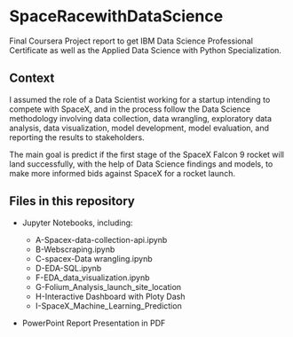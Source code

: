 # SpaceRacewithDataScience
Final Coursera Project report to get IBM Data Science Professional Certificate as well as the Applied Data Science with Python Specialization. 

## Context
I assumed the role of a Data Scientist working for a startup intending to compete with SpaceX, and in the process follow the Data Science methodology involving data collection, data wrangling, exploratory data analysis, data visualization, model development, model evaluation, and reporting the results to stakeholders.  

The main goal is predict if the first stage of the SpaceX Falcon 9 rocket will land successfully, with the help of Data Science findings and models, to make more informed bids against SpaceX for a rocket launch.  


## Files in this repository

* Jupyter Notebooks, including:
  *  A-Spacex-data-collection-api.ipynb
  *  B-Webscraping.ipynb
  *  C-spacex-Data wrangling.ipynb
  *  D-EDA-SQL.ipynb
  *  F-EDA_data_visualization.ipynb
  *  G-Folium_Analysis_launch_site_location
  *  H-Interactive Dashboard with Ploty Dash
  *  I-SpaceX_Machine_Learning_Prediction

* PowerPoint Report Presentation in PDF

